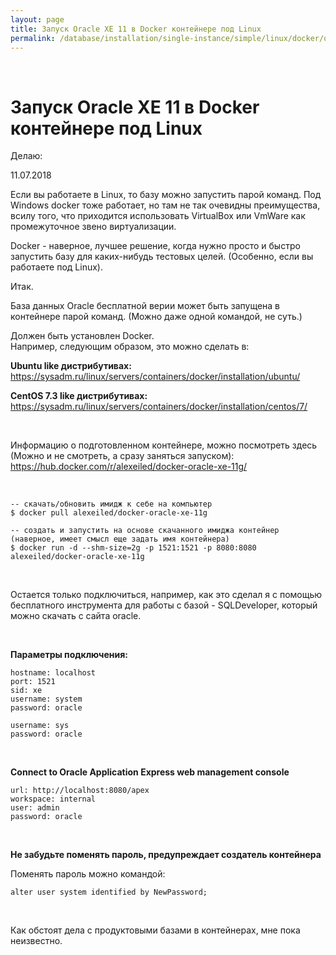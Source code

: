 ```yaml
---
layout: page
title: Запуск Oracle XE 11 в Docker контейнере под Linux
permalink: /database/installation/single-instance/simple/linux/docker/oracle/11/xe/
---
```


<br/>

# Запуск Oracle XE 11 в Docker контейнере под Linux

Делаю:

11.07.2018

Если вы работаете в Linux, то базу можно запустить парой команд. Под Windows docker тоже работает, но там не так очевидны преимущества, всилу того, что приходится использовать VirtualBox или VmWare как промежуточное звено виртуализации.

Docker - наверное, лучшее решение, когда нужно просто и быстро запустить базу для каких-нибудь тестовых целей. (Особенно, если вы работаете под Linux).

Итак.

База данных Oracle бесплатной верии может быть запущена в контейнере парой команд. (Можно даже одной командой, не суть.)

Должен быть установлен Docker.  
Например, следующим образом, это можно сделать в:

**Ubuntu like дистрибутивах:**  
https://sysadm.ru/linux/servers/containers/docker/installation/ubuntu/

**CentOS 7.3 like дистрибутивах:**  
https://sysadm.ru/linux/servers/containers/docker/installation/centos/7/

<br/>

Информацию о подготовленном контейнере, можно посмотреть здесь (Можно и не смотреть, а сразу заняться запуском):  
https://hub.docker.com/r/alexeiled/docker-oracle-xe-11g/

<br/>

    -- скачать/обновить имидж к себе на компьютер
    $ docker pull alexeiled/docker-oracle-xe-11g

    -- создать и запустить на основе скачанного имиджа контейнер (наверное, имеет смысл еще задать имя контейнера)
    $ docker run -d --shm-size=2g -p 1521:1521 -p 8080:8080 alexeiled/docker-oracle-xe-11g

<br/>

Остается только подключиться, например, как это сделал я с помощью бесплатного инструмента для работы с базой - SQLDeveloper, который можно скачать с сайта oracle.

<br/>

**Параметры подключения:**

    hostname: localhost
    port: 1521
    sid: xe
    username: system
    password: oracle

    username: sys
    password: oracle

<br/>

**Connect to Oracle Application Express web management console**

    url: http://localhost:8080/apex
    workspace: internal
    user: admin
    password: oracle

<br/>

**Не забудьте поменять пароль, предупреждает создатель контейнера**

Поменять пароль можно командой:

    alter user system identified by NewPassword;

<br/>

Как обстоят дела с продуктовыми базами в контейнерах, мне пока неизвестно.
